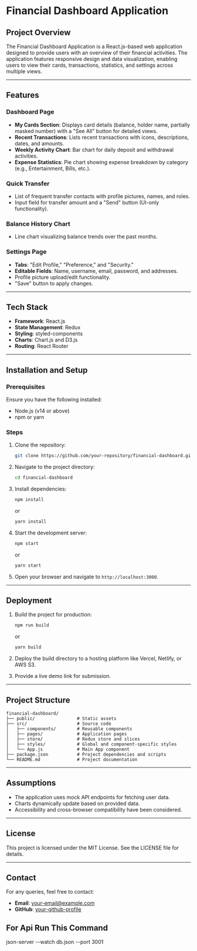 # Financial Dashboard Application

## Project Overview
The Financial Dashboard Application is a React.js-based web application designed to provide users with an overview of their financial activities. The application features responsive design and data visualization, enabling users to view their cards, transactions, statistics, and settings across multiple views.

---

## Features

### Dashboard Page
- **My Cards Section**: Displays card details (balance, holder name, partially masked number) with a "See All" button for detailed views.
- **Recent Transactions**: Lists recent transactions with icons, descriptions, dates, and amounts.
- **Weekly Activity Chart**: Bar chart for daily deposit and withdrawal activities.
- **Expense Statistics**: Pie chart showing expense breakdown by category (e.g., Entertainment, Bills, etc.).

### Quick Transfer
- List of frequent transfer contacts with profile pictures, names, and roles.
- Input field for transfer amount and a "Send" button (UI-only functionality).

### Balance History Chart
- Line chart visualizing balance trends over the past months.

### Settings Page
- **Tabs**: "Edit Profile," "Preference," and "Security."
- **Editable Fields**: Name, username, email, password, and addresses.
- Profile picture upload/edit functionality.
- "Save" button to apply changes.

---

## Tech Stack
- **Framework**: React.js
- **State Management**: Redux
- **Styling**: styled-components
- **Charts**: Chart.js and D3.js
- **Routing**: React Router

---

## Installation and Setup

### Prerequisites
Ensure you have the following installed:
- Node.js (v14 or above)
- npm or yarn

### Steps
1. Clone the repository:
   ```bash
   git clone https://github.com/your-repository/financial-dashboard.git
   ```
2. Navigate to the project directory:
   ```bash
   cd financial-dashboard
   ```
3. Install dependencies:
   ```bash
   npm install
   ```
   or
   ```bash
   yarn install
   ```
4. Start the development server:
   ```bash
   npm start
   ```
   or
   ```bash
   yarn start
   ```
5. Open your browser and navigate to `http://localhost:3000`.

---

## Deployment

1. Build the project for production:
   ```bash
   npm run build
   ```
   or
   ```bash
   yarn build
   ```
2. Deploy the build directory to a hosting platform like Vercel, Netlify, or AWS S3.

3. Provide a live demo link for submission.

---

## Project Structure

```
financial-dashboard/
├── public/                # Static assets
├── src/                   # Source code
│   ├── components/        # Reusable components
│   ├── pages/             # Application pages
│   ├── store/             # Redux store and slices
│   ├── styles/            # Global and component-specific styles
│   └── App.js             # Main App component
├── package.json           # Project dependencies and scripts
└── README.md              # Project documentation
```

---

## Assumptions
- The application uses mock API endpoints for fetching user data.
- Charts dynamically update based on provided data.
- Accessibility and cross-browser compatibility have been considered.

---

## License
This project is licensed under the MIT License. See the LICENSE file for details.

---

## Contact
For any queries, feel free to contact:
- **Email**: your-email@example.com
- **GitHub**: [your-github-profile](https://github.com/your-github-profile)

## For Api Run This Command
json-server --watch db.json --port 3001